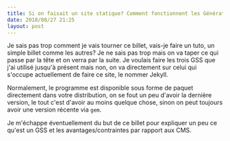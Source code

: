 ```yaml
---
title: Si on faisait un site statique? Comment fonctionnent les Générateurs de Sites Statiques(GSS)?
date: 2018/08/27 21:25 
layout: post
---
```


Je sais pas trop comment je vais tourner ce billet, vais-je faire un tuto, un simple billet comme les autres? Je ne sais pas trop mais on va taper ce qui passe par la tête et on verra par la suite. Je voulais faire les trois GSS que j'ai utilisé jusqu'à présent mais non, on va directement sur celui qui s'occupe actuellement de faire ce site, le nommer Jekyll.

Normalement, le programme est disponible sous forme de paquet directement dans votre distribution, on se fout un peu d'avoir la dernière version, le tout c'est d'avoir au moins quelque chose, sinon on peut toujours avoir une version récente via `gem`.

Je m'échappe éventuellement du but de ce billet pour expliquer un peu ce qu'est un GSS et les avantages/contraintes par rapport aux CMS.
